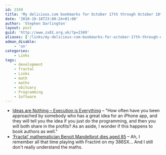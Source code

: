 ```yaml
---
id: 2349
title: 'My delicious.com bookmarks for October 17th through October 18th'
date: '2010-10-18T23:00:24+01:00'
author: 'Stephen Darlington'
layout: post
guid: 'http://www.zx81.org.uk/?p=2349'
aliases: ['/links/my-delicious-com-bookmarks-for-october-17th-through-october-18th.html']
adman_disable:
    - 'on'
categories:
    - Links
tags:
    - development
    - fractal
    - Links
    - math
    - maths
    - obituary
    - Programming
    - Software
---
```


- [Ideas are Nothing – Execution is Everything](http://iphoneincubator.com/blog/business/ideas-are-nothing-execution-is-everything) – "How often have you been approached by somebody who has a great idea for an iPhone app, and they will tell you the idea if you just do the programming, and then you will both share in the profits? As an aside, I wonder if this happens to book authors as well."
- [‘Fractal’ mathematician Benoit Mandelbrot dies aged 85](http://www.bbc.co.uk/news/world-europe-11560101) – Ah, I remember all that time playing with Fractint on my 386SX… And I still don't really understand the maths.